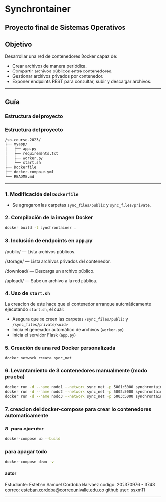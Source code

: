 # Synchrontainer

Proyecto final de Sistemas Operativos
---

## Objetivo

Desarrollar una red de contenedores Docker capaz de:

- Crear archivos de manera periódica.
- Compartir archivos públicos entre contenedores.
- Gestionar archivos privados por contenedor.
- Exponer endpoints REST para consultar, subir y descargar archivos.

---

## Guía 

### Estructura del proyecto
### Estructura del proyecto

```bash
/so-course-2023/
├── myapp/
│   ├── app.py
│   ├── requirements.txt
│   ├── worker.py
│   └── start.sh
├── Dockerfile
├── docker-compose.yml
└── README.md
```


---


### 1. Modificación del `Dockerfile`

- Se agregaron las carpetas `sync_files/public` y `sync_files/private`.

### 2. Compilación de la imagen Docker

```bash
docker build -t synchrontainer .
```

### 3.  Inclusión de endpoints en app.py

/public/ — Lista archivos públicos.

/storage/<uid> — Lista archivos privados del contenedor.

/download/<filename> — Descarga un archivo público.

/upload/<uid>/<filename> — Sube un archivo a la red pública.

### 4. Uso de `start.sh`

La creacion de este hace que el contenedor arranque automáticamente ejecutando `start.sh`, el cual:
- Asegura que se creen las carpetas `/sync_files/public` y `/sync_files/private/<uid>`
- Inicia el generador automático de archivos (`worker.py`)
- Inicia el servidor Flask (`app.py`)

### 5. Creación de una red Docker personalizada
```bash
docker network create sync_net
```
### 6. Levantamiento de 3 contenedores manualmente (modo prueba)
```bash
docker run -d --name nodo1 --network sync_net -p 5001:5000 synchrontainer
docker run -d --name nodo2 --network sync_net -p 5002:5000 synchrontainer
docker run -d --name nodo3 --network sync_net -p 5003:5000 synchrontainer
```

### 7. creacion del docker-compose para crear lo contenedores automaticamente

### 8. para ejecutar
```bash
docker-compose up --build
```

### para apagar todo
```bash
docker-compose down -v
```

#### autor

Estudiante: Esteban Samuel Cordoba Narvaez
codigo: 202370976 - 3743
correo: esteban.cordoba@correounivalle.edu.co
github user: ssxm11

---
